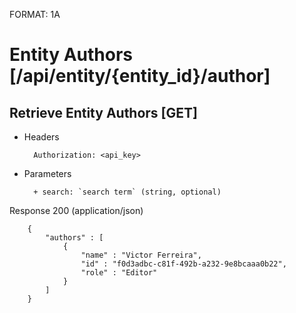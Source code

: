 FORMAT: 1A


# Entity Authors [/api/entity/{entity_id}/author]


## Retrieve Entity Authors [GET]


+ Headers

        Authorization: <api_key>


+ Parameters

        + search: `search term` (string, optional)


Response 200 (application/json)


        {
            "authors" : [
                {
                    "name" : "Victor Ferreira",
                    "id" : "f0d3adbc-c81f-492b-a232-9e8bcaaa0b22",
                    "role" : "Editor"
                }
            ]
        }

